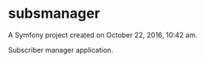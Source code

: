 subsmanager
===========

A Symfony project created on October 22, 2016, 10:42 am.

Subscriber manager application.
